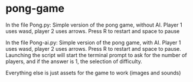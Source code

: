 # pong-game

In the file Pong.py:
Simple version of the pong game, without AI. Player 1 uses wasd, player 2 uses arrows. Press R to restart and space to pause

In the file Pong-ai.py:
Simple version of the pong game, with AI. Player 1 uses wasd, player 2 uses arrows. Press R to restart and space to pause.
Launching the script will start the terminal prompt to ask for the number of players, and if the answer is 1, the selection of difficulty.


Everything else is just assets for the game to work (images and sounds)
